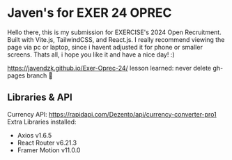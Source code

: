 # Javen's for EXER 24 OPREC
Hello there, this is my submission for EXERCISE's 2024 Open Recruitment. Built with Vite.js, TailwindCSS, and React.js. I really recommend viewing the page via pc or laptop, since i havent adjusted it for phone or smaller screens. Thats all, i hope you like it and have a nice day! :)  

https://javendzk.github.io/Exer-Oprec-24/
lesson learned: never delete gh-pages branch 🥲

## Libraries & API
Currency API: https://rapidapi.com/Dezento/api/currency-converter-pro1 
Extra Libraries installed:
- Axios v1.6.5
- React Router v6.21.3
- Framer Motion v11.0.0
